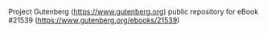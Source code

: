 Project Gutenberg (https://www.gutenberg.org) public repository for eBook #21539 (https://www.gutenberg.org/ebooks/21539)
